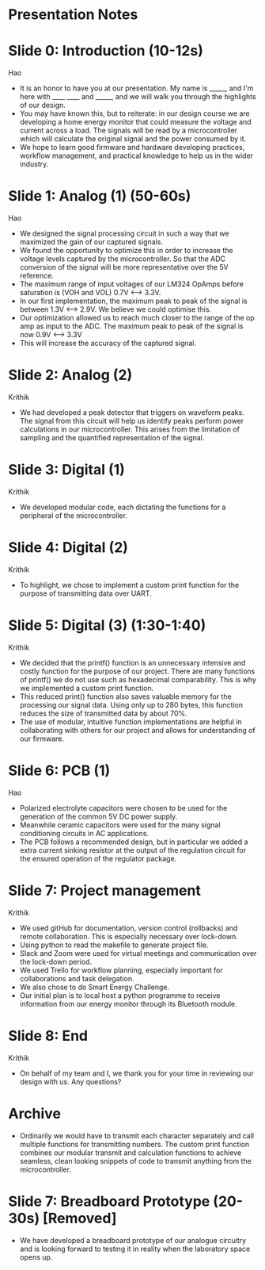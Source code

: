 # Presentation Notes

# Slide 0: Introduction (10-12s)
Hao

- It is an honor to have you at our presentation. My name is _____, and I'm here with ____ ____ and _____, and we will walk you through the highlights of our design.
- You may have known this, but to reiterate: in our design course we are developing a home energy monitor that could measure the voltage and current across a load. The signals will be read by a microcontroller which will calculate the original signal and the power consumed by it.
- We hope to learn good firmware and hardware developing practices, workflow management, and practical knowledge to help us in the wider industry.

# Slide 1: Analog (1) (50-60s)
Hao

- We designed the signal processing circuit in such a way that we maximized the gain of our captured signals. 
- We found the opportunity to optimize this in order to increase the voltage levels captured by the microcontroller. So that the ADC conversion of the signal will be more representative over the 5V reference.
- The maximum range of input voltages of our LM324 OpAmps before saturation is (VOH and VOL) 0.7V <--> 3.3V.
- In our first implementation, the maximum peak to peak of the signal is between 1.3V <--> 2.9V. We believe we could optimise this.
- Our optimization allowed us to reach much closer to the range of the op amp as input to the ADC. The maximum peak to peak of the signal is now 0.9V <--> 3.3V
- This will increase the accuracy of the captured signal.

# Slide 2: Analog (2)
Krithik

- We had developed a peak detector that triggers on waveform peaks. The signal from this circuit will help us identify peaks perform power calculations in our microcontroller. This arises from the limitation of sampling and the quantified representation of the signal. 

# Slide 3: Digital (1)
Krithik

- We developed modular code, each dictating the functions for a peripheral of the microcontroller.

# Slide 4: Digital (2)
Krithik

- To highlight, we chose to implement a custom print function for the purpose of transmitting data over UART. 

# Slide 5: Digital (3) (1:30-1:40)
Krithik

- We decided that the printf() function is an unnecessary intensive and costly function for the purpose of our project. There are many functions of printf() we do not use such as hexadecimal comparability. This is why we implemented a custom print function.
- This reduced print() function also saves valuable memory for the processing our signal data. Using only up to 280 bytes, this function reduces the size of transmitted data by about 70%.
- The use of modular, intuitive function implementations are helpful in collaborating with others for our project and allows for understanding of our firmware.
  
# Slide 6: PCB (1)
Hao

- Polarized electrolyte capacitors were chosen to be used for the generation of the common 5V DC power supply. 
- Meanwhile ceramic capacitors were used for the many signal conditioning circuits in AC applications.
- The PCB follows a recommended design, but in particular we added a extra current sinking resistor at the output of the regulation circuit for the ensured operation of the regulator package.

# Slide 7: Project management 
Krithik

- We used gitHub for documentation, version control (rollbacks) and remote collaboration. This is especially necessary over lock-down. 
- Using python to read the makefile to generate project file.
- Slack and Zoom were used for virtual meetings and communication over the lock-down period.
- We used Trello for workflow planning, especially important for collaborations and task delegation.
- We also chose to do Smart Energy Challenge.
- Our initial plan is to local host a python programme to receive information from our energy monitor through its Bluetooth module.

# Slide 8: End
Krithik

- On behalf of my team and I, we thank you for your time in reviewing our design with us. Any questions?




# Archive
- Ordinarily we would have to transmit each character separately and call multiple functions for transmitting numbers. The custom print function combines our modular transmit and calculation functions to achieve seamless, clean looking snippets of code to transmit anything from the microcontroller.

# Slide 7: Breadboard Prototype (20-30s) [Removed]

- We have developed a breadboard prototype of our analogue circuitry and is looking forward to testing it in reality when the laboratory space opens up.                                          


